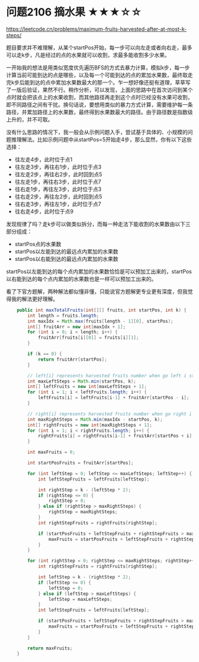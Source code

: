 # 问题2106 摘水果 ★★★☆☆
https://leetcode.cn/problems/maximum-fruits-harvested-after-at-most-k-steps/

题目要求并不难理解，从某个startPos开始，每一步可以向左走或者向右走，最多可以走k步，凡是经过的点的水果就可以收割，求最多能收割多少水果。

一开始我的想法是用类似宽度优先遍历BFS的方式去暴力计算，模拟k步，每一步计算当前可能到达的点是哪些，以及每一个可能到达的点的累加水果数，最终取走完k步后能到达的点中累加水果数最大的那一个。乍一想好像还挺有道理，草草写了一版后验证，果然不行。稍作分析，可以发现，上面的思路中在首次访问到某个点时就会把该点上的水果收割，而其他路径再走到这个点时已经没有水果可收割，即不同路径之间有干扰。换句话说，要想用类似的暴力方式计算，需要维护每一条路径，并累加路径上的水果数，最终得到水果数最大的路径。由于路径数是指数级上升的，并不可取。

没有什么思路的情况下，我一般会从示例问题入手，尝试基于具体的、小规模的问题推理解法。比如示例问题中从startPos=5开始走4步，那么显然，你有以下这些选择：
- 往左走4步，此时位于点1
- 往左走3步，再往右1步，此时位于点3
- 往左走2步，再往右2步，此时回到点5
- 往左走1步，再往右3步，此时位于点7
- 往右走1步，再往左3步，此时位于点3
- 往右走2步，再往左2步，此时回到点5
- 往右走3步，再往左1步，此时位于点7
- 往右走4步，此时位于点9

发现规律了吗？走k步可以做类似拆分，而每一种走法下能收割的水果数由以下三部分组成：
- startPos点的水果数
- startPos以左能到达的最远点内累加的水果数
- startPos以右能到达的最远点内累加的水果数
  
startPos以左能到达的每个点内累加的水果数恰恰是可以预加工出来的，startPos以右能到达的每个点内累加的水果数也是一样可以预加工出来的。

看了下官方题解，两种解法都似懂非懂，只能说官方题解更专业更有深度，但我觉得我的解法更好理解。

```java
	public int maxTotalFruits(int[][] fruits, int startPos, int k) {
		int length = fruits.length;
		int maxIdx = Math.max(fruits[length - 1][0], startPos);
		int[] fruitArr = new int[maxIdx + 1];
		for (int i = 0; i < length; i++) {
			fruitArr[fruits[i][0]] = fruits[i][1];
		}

		if (k == 0) {
			return fruitArr[startPos];
		}

		// left[i] represents harvested fruits number when go left i step, startPos not included
		int maxLeftSteps = Math.min(startPos, k);
		int[] leftFruits = new int[maxLeftSteps + 1];
		for (int i = 1; i < leftFruits.length; i++) {
			leftFruits[i] = leftFruits[i-1] + fruitArr[startPos - i];
		}

		// right[i] represents harvested fruits number when go right i step, startPos not included
		int maxRightSteps = Math.min(maxIdx - startPos, k);
		int[] rightFruits = new int[maxRightSteps + 1];
		for (int i = 1; i < rightFruits.length; i++) {
			rightFruits[i] = rightFruits[i-1] + fruitArr[startPos + i];
		}

		int maxFruits = 0;

		int startPosFruits = fruitArr[startPos];

		for (int leftStep = 0; leftStep <= maxLeftSteps; leftStep++) {
			int leftStepFruits = leftFruits[leftStep];

			int rightStep = k - (leftStep * 2);
			if (rightStep <= 0) {
				rightStep = 0;
			} else if (rightStep > maxRightSteps) {
				rightStep = maxRightSteps;
			}
			int rightStepFruits = rightFruits[rightStep];

			if (startPosFruits + leftStepFruits + rightStepFruits > maxFruits) {
				maxFruits = startPosFruits + leftStepFruits + rightStepFruits;
			}
		}

		for (int rightStep = 0; rightStep <= maxRightSteps; rightStep++) {
			int rightStepFruits = rightFruits[rightStep];

			int leftStep = k - (rightStep * 2);
			if (leftStep <= 0) {
				leftStep = 0;
			} else if (leftStep > maxLeftSteps) {
				leftStep = maxLeftSteps;
			}
			int leftStepFruits = leftFruits[leftStep];

			if (startPosFruits + leftStepFruits + rightStepFruits > maxFruits) {
				maxFruits = startPosFruits + leftStepFruits + rightStepFruits;
			}
		}

		return maxFruits;
	}
```